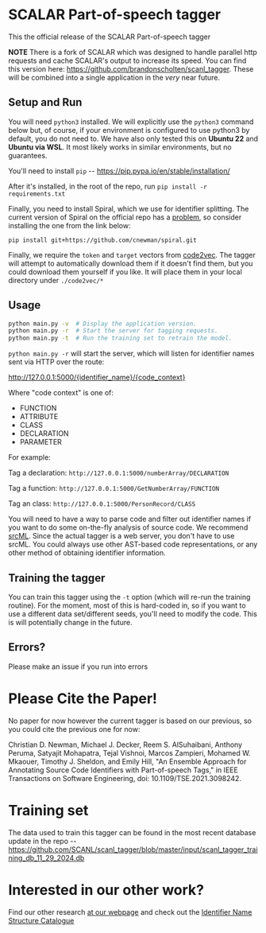 # SCALAR Part-of-speech tagger
This the official release of the SCALAR Part-of-speech tagger

**NOTE**
There is a fork of SCALAR which was designed to handle parallel http requests and cache SCALAR's output to increase its speed. You can find this version here: https://github.com/brandonscholten/scanl_tagger. These will be combined into a single application in the *very* near future.

## Setup and Run
You will need `python3` installed. We will explicitly use the `python3` command below but, of course, if your environment is configured to use python3 by default, you do not need to. We have also only tested this on **Ubuntu 22** and **Ubuntu via WSL**. It most likely works in similar environments, but no guarantees.

You'll need to install `pip` -- https://pip.pypa.io/en/stable/installation/

After it's installed, in the root of the repo, run `pip install -r requirements.txt`

Finally, you need to install Spiral, which we use for identifier splitting. The current version of Spiral on the official repo has a [problem](https://github.com/casics/spiral/issues/4), so consider installing the one from the link below:

    pip install git+https://github.com/cnewman/spiral.git

Finally, we require the `token` and `target` vectors from [code2vec](https://github.com/tech-srl/code2vec). The tagger will attempt to automatically download them if it doesn't find them, but you could download them yourself if you like. It will place them in your local directory under `./code2vec/*`

## Usage

```bash
python main.py -v  # Display the application version.
python main.py -r  # Start the server for tagging requests.
python main.py -t  # Run the training set to retrain the model.
```

`python main.py -r` will start the server, which will listen for identifier names sent via HTTP over the route:

http://127.0.0.1:5000/{identifier_name}/{code_context}

Where "code context" is one of:
- FUNCTION
- ATTRIBUTE
- CLASS
- DECLARATION
- PARAMETER

For example:

Tag a declaration: ``http://127.0.0.1:5000/numberArray/DECLARATION``

Tag a function: ``http://127.0.0.1:5000/GetNumberArray/FUNCTION``

Tag an class: ``http://127.0.0.1:5000/PersonRecord/CLASS``

You will need to have a way to parse code and filter out identifier names if you want to do some on-the-fly analysis of source code. We recommend [srcML](https://www.srcml.org/). Since the actual tagger is a web server, you don't have to use srcML. You could always use other AST-based code representations, or any other method of obtaining identifier information. 

## Training the tagger
You can train this tagger using the `-t` option (which will re-run the training routine). For the moment, most of this is hard-coded in, so if you want to use a different data set/different seeds, you'll need to modify the code. This is will potentially change in the future.

## Errors?
Please make an issue if you run into errors

# Please Cite the Paper!

No paper for now however the current tagger is based on our previous, so you could cite the previous one for now: 

Christian  D.  Newman,  Michael  J.  Decker,  Reem  S.  AlSuhaibani,  Anthony  Peruma,  Satyajit  Mohapatra,  Tejal  Vishnoi, Marcos Zampieri, Mohamed W. Mkaouer, Timothy J. Sheldon, and Emily Hill, "An Ensemble Approach for Annotating Source Code Identifiers with Part-of-speech Tags," in IEEE Transactions on Software Engineering, doi: 10.1109/TSE.2021.3098242.

# Training set
The data used to train this tagger can be found in the most recent database update in the repo -- https://github.com/SCANL/scanl_tagger/blob/master/input/scanl_tagger_training_db_11_29_2024.db

# Interested in our other work?
Find our other research [at our webpage](https://www.scanl.org/) and check out the [Identifier Name Structure Catalogue](https://github.com/SCANL/identifier_name_structure_catalogue)
